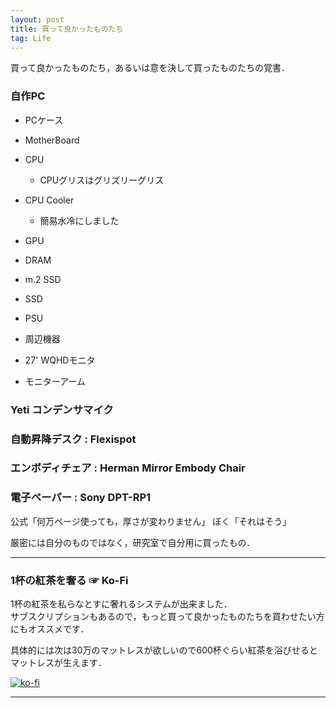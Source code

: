 ```yaml
---
layout: post
title: 買って良かったものたち
tag: Life
---
```


買って良かったものたち，あるいは意を決して買ったものたちの覚書．


### 自作PC
- PCケース
- MotherBoard
- CPU
  -  CPUグリスはグリズリーグリス
- CPU Cooler
  - 簡易水冷にしました
- GPU
- DRAM
- m.2 SSD
- SSD
- PSU

- 周辺機器
- 27' WQHDモニタ
- モニターアーム

### Yeti コンデンサマイク

### 自動昇降デスク : Flexispot

### エンボディチェア : Herman Mirror Embody Chair

### 電子ペーパー : Sony DPT-RP1
公式「何万ページ使っても，厚さが変わりません」
ぼく「それはそう」

厳密には自分のものではなく，研究室で自分用に買ったもの．

---

### 1杯の紅茶を奢る ☞ Ko-Fi

1杯の紅茶を私らなとすに奢れるシステムが出来ました．  
サブスクリプションもあるので，もっと買って良かったものたちを買わせたい方にもオススメです．  

具体的には次は30万のマットレスが欲しいので600杯ぐらい紅茶を浴びせるとマットレスが生えます．

[![ko-fi](https://ko-fi.com/img/githubbutton_sm.svg)](https://ko-fi.com/R6R2GHAKG)

---
